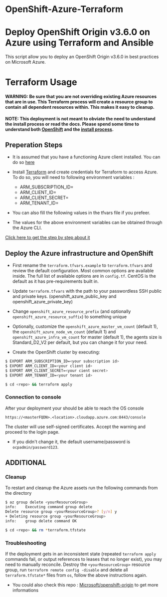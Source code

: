 # OpenShift-Azure-Terraform
Deploy OpenShift Origin v3.6.0 on Azure using Terraform and Ansible
==================

This script allow you to deploy an OpenShift Origin v3.6.0 in best practices on Microsoft Azure.

# Terraform Usage #

#### WARNING: Be sure that you are not overriding existing Azure resources that are in use. This Terraform process will create a resource group to contain all dependent resources within. This makes it easy to cleanup.

#### NOTE: This deployment is not meant to obviate the need to understand the install process or read the docs. Please spend some time to understand both [OpenShift](https://www.openshift.com/) and the [install process](https://install.openshift.com/).

## Preperation Steps ##

* It is assumed that you have a functioning Azure client installed. You can do so [here](https://github.com/Azure/azure-cli)

* Install [Terraform](https://www.terraform.io/downloads.html) and create credentials for Terraform to access Azure. To do so, you will need to following environment variables :

  * ARM_SUBSCRIPTION_ID=<subscription id>
  * ARM_CLIENT_ID=<client id>
  * ARM_CLIENT_SECRET=<cient secret>
  * ARM_TENANT_ID=<tenant id>

* You can also fill the following values in the tfvars file if you prefeer.

* The values for the above environment variables can be obtained through the Azure CLI.

[Click here to get the step by step about it](/docs/CreateAzureSpn.md)

## Deploy the Azure infrastructure and OpenShift

* First rename the `terraform.tfvars.example` to `terraform.tfvars` and review the default configuration. Most common options are available inside. The full list of available options are in `config.tf`. CentOS is the default as it has pre-requirements built in.

* Update `terraform.tfvars` with the path to your passwordless SSH public and private keys. (openshift_azure_public_key and openshift_azure_private_key)

* Change `openshift_azure_resource_prefix` (and optionally `openshift_azure_resource_suffix`) to something unique

* Optionally, customize the `openshift_azure_master_vm_count` (default 1), the `openshift_azure_node_vm_count` (default 1) and `openshift_azure_infra_vm_count` for master (default 1), the agents size is Standard_D2_V2 per default, but you can change it for your need.

* Create the OpenShift cluster by executing:
```bash
$ EXPORT ARM_SUBSCRIPTION_ID=<your subscription id>
$ EXPORT ARM_CLIENT_ID=<your client id>
$ EXPORT ARM_CLIENT_SECRET=<your cient secret>
$ EXPORT ARM_TENANT_ID=<your tenant id>

$ cd <repo> && terraform apply
```
### Connection to console

After your deployment your should be able to reach the OS console

```https://<masterFQDN>.<location>.cloudapp.azure.com:8443/console```

The cluster will use self-signed certificates. Accept the warning and proceed to the login page.

* If you didn't change it, the default username/password is `ocpadmin/password123`.

## ADDITIONAL ##

### Cleanup ###

To restart and cleanup the Azure assets run the following commands from the <repo> directory

```bash
$ az group delete <yourResourceGroup>
info:    Executing command group delete
Delete resource group <yourResourceGroup>? [y/n] y
+ Deleting resource group <yourResourceGroup>
info:    group delete command OK

$ cd <repo> && rm *terraform.tfstate

```

### Troubleshooting ###

If the deployment gets in an inconsistent state (repeated `terraform apply` commands fail, or output references to leases that no longer exist), you may need to manually reconcile. Destroy the `<yourResourceGroup>` resource group, run `terraform remote config -disable` and delete all `terraform.tfstate*` files from `os`, follow the above instructions again.

* You could also check this repo : [Microsoft/openshift-origin](https://github.com/Microsoft/openshift-origin) to get more informations
